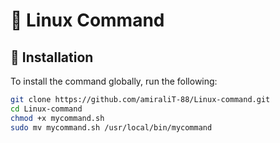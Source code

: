 # 🐧 Linux Command  

## 🔧 Installation  
To install the command globally, run the following:  

```sh
git clone https://github.com/amiraliT-88/Linux-command.git
cd Linux-command
chmod +x mycommand.sh
sudo mv mycommand.sh /usr/local/bin/mycommand
